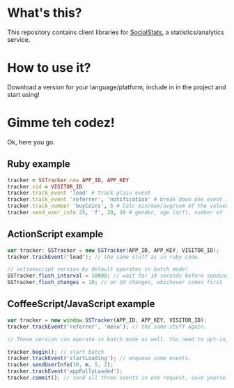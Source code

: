# What's this?

This repository contains client libraries for [SocialStats](http://socialstats.ru), a statistics/analytics service.

# How to use it?

Download a version for your language/platform, include in in the project and start using!

# Gimme teh codez!

Ok, here you go.

## Ruby example
```ruby
tracker = SSTracker.new APP_ID, APP_KEY
tracker.vid = VISITOR_ID
tracker.track_event 'load' # track plain event
tracker.track_event 'referrer', 'notification' # break down one event into multiple parts
tracker.track_number 'buyCoins', 5 # Calc min/max/avg/sum of the values
tracker.send_user_info 25, 'f', 20, 10 # gender, age (m/f), number of friends, number of app friends
```

## ActionScript example
```actionscript
var tracker: SSTracker = new SSTracker(APP_ID, APP_KEY, VISITOR_ID);
tracker.trackEvent('load'); // the same stuff as in ruby code.

// actionscript version by default operates in batch mode!
SSTracker.flush_interval = 10000; // wait for 10 seconds before sending a batch
SSTracker.flush_changes = 10; // or 10 changes, whichever comes first
```

## CoffeeScript/JavaScript example
```javascript
var tracker = new window.SSTracker(APP_ID, APP_KEY, VISITOR_ID);
tracker.trackEvent('referrer', 'menu'); // the same stuff again.

// These version can operate in batch mode as well. You need to opt-in, however.

tracker.begin(); // start batch
tracker.trackEvent('startLoading'); // enqueue some events.
tracker.sendUserInfo(10, m, 5, 2);
tracker.trackEvent('appFullyLoaded');
tracker.commit(); // send all three events in one request, save yourself some traffic and latency.
```
